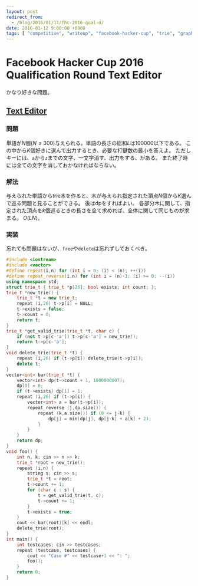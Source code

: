 ```yaml
---
layout: post
redirect_from:
  - /blog/2016/01/11/fhc-2016-qual-d/
date: 2016-01-12 9:00:00 +0900
tags: [ "competitive", "writeup", "facebook-hacker-cup", "trie", "graph", "dp" ]
---
```


# Facebook Hacker Cup 2016 Qualification Round Text Editor

かなり好きな問題。

## [Text Editor](https://www.facebook.com/hackercup/problem/1525154397757404/)

### 問題

単語が$N$個($N \le 300$)与えられる。単語の長さの総和$L$は$100000$以下である。
この中から$K$個好きに選んで出力するとき、必要な打鍵数の最小を答えよ。
ただしキーには、`a`から`z`までの文字、一文字消す、出力をする、がある。
また終了時には全ての文字を消しておかなければならない。

### 解法

与えられた単語からtrie木を作ると、木が与えられ指定された頂点$N$個から$K$選んで巡る問題と見ることができる。
後はdpをすればよい。
各部分木に関して、指定された頂点を$k$個巡るときの長さを全て求めれば、全体に関して同じものが求まる。
$O(LN)$。

### 実装

忘れても問題はないが、`free`や`delete`は忘れずしておくべき。

``` c++
#include <iostream>
#include <vector>
#define repeat(i,n) for (int i = 0; (i) < (n); ++(i))
#define repeat_reverse(i,n) for (int i = (n)-1; (i) >= 0; --(i))
using namespace std;
struct trie_t { trie_t *p[26]; bool exists; int count; };
trie_t *new_trie() {
    trie_t *t = new trie_t;
    repeat (i,26) t->p[i] = NULL;
    t->exists = false;
    t->count = 0;
    return t;
}
trie_t *get_valid_trie(trie_t *t, char c) {
    if (not t->p[c-'a']) t->p[c-'a'] = new_trie();
    return t->p[c-'a'];
}
void delete_trie(trie_t *t) {
    repeat (i,26) if (t->p[i]) delete_trie(t->p[i]);
    delete t;
}
vector<int> bar(trie_t *t) {
    vector<int> dp(t->count + 1, 1000000007);
    dp[0] = 0;
    if (t->exists) dp[1] = 1;
    repeat (i,26) if (t->p[i]) {
        vector<int> a = bar(t->p[i]);
        repeat_reverse (j,dp.size()) {
            repeat (k,a.size()) if (0 <= j-k) {
                dp[j] = min(dp[j], dp[j-k] + a[k] + 2);
            }
        }
    }
    return dp;
}
void foo() {
    int n, k; cin >> n >> k;
    trie_t *root = new_trie();
    repeat (i,n) {
        string s; cin >> s;
        trie_t *t = root;
        t->count += 1;
        for (char c : s) {
            t = get_valid_trie(t, c);
            t->count += 1;
        }
        t->exists = true;
    }
    cout << bar(root)[k] << endl;
    delete_trie(root);
}
int main() {
    int testcases; cin >> testcases;
    repeat (testcase, testcases) {
        cout << "Case #" << testcase+1 << ": ";
        foo();
    }
    return 0;
}
```
